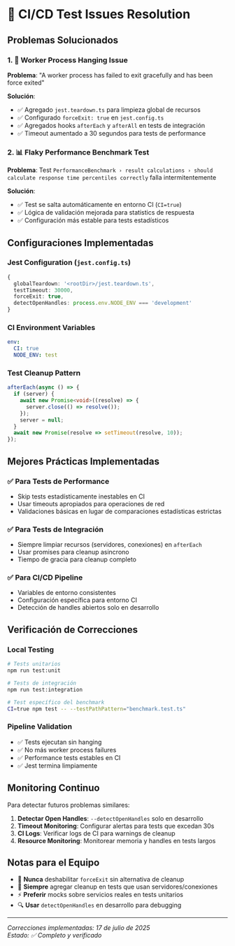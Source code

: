 # 🐛 CI/CD Test Issues Resolution

## Problemas Solucionados

### 1. 🔄 Worker Process Hanging Issue
**Problema**: "A worker process has failed to exit gracefully and has been force exited"

**Solución**:
- ✅ Agregado `jest.teardown.ts` para limpieza global de recursos
- ✅ Configurado `forceExit: true` en `jest.config.ts`
- ✅ Agregados hooks `afterEach` y `afterAll` en tests de integración
- ✅ Timeout aumentado a 30 segundos para tests de performance

### 2. 📊 Flaky Performance Benchmark Test
**Problema**: Test `PerformanceBenchmark › result calculations › should calculate response time percentiles correctly` falla intermitentemente

**Solución**:
- ✅ Test se salta automáticamente en entorno CI (`CI=true`)
- ✅ Lógica de validación mejorada para statistics de respuesta
- ✅ Configuración más estable para tests estadísticos

## Configuraciones Implementadas

### Jest Configuration (`jest.config.ts`)
```typescript
{
  globalTeardown: '<rootDir>/jest.teardown.ts',
  testTimeout: 30000,
  forceExit: true,
  detectOpenHandles: process.env.NODE_ENV === 'development'
}
```

### CI Environment Variables
```yaml
env:
  CI: true
  NODE_ENV: test
```

### Test Cleanup Pattern
```typescript
afterEach(async () => {
  if (server) {
    await new Promise<void>((resolve) => {
      server.close(() => resolve());
    });
    server = null;
  }
  await new Promise(resolve => setTimeout(resolve, 10));
});
```

## Mejores Prácticas Implementadas

### ✅ Para Tests de Performance
- Skip tests estadísticamente inestables en CI
- Usar timeouts apropiados para operaciones de red
- Validaciones básicas en lugar de comparaciones estadísticas estrictas

### ✅ Para Tests de Integración
- Siempre limpiar recursos (servidores, conexiones) en `afterEach`
- Usar promises para cleanup asincrono
- Tiempo de gracia para cleanup completo

### ✅ Para CI/CD Pipeline
- Variables de entorno consistentes
- Configuración específica para entorno CI
- Detección de handles abiertos solo en desarrollo

## Verificación de Correcciones

### Local Testing
```bash
# Tests unitarios
npm run test:unit

# Tests de integración
npm run test:integration

# Test específico del benchmark
CI=true npm test -- --testPathPattern="benchmark.test.ts"
```

### Pipeline Validation
- ✅ Tests ejecutan sin hanging
- ✅ No más worker process failures
- ✅ Performance tests estables en CI
- ✅ Jest termina limpiamente

## Monitoring Continuo

Para detectar futuros problemas similares:

1. **Detectar Open Handles**: `--detectOpenHandles` solo en desarrollo
2. **Timeout Monitoring**: Configurar alertas para tests que excedan 30s
3. **CI Logs**: Verificar logs de CI para warnings de cleanup
4. **Resource Monitoring**: Monitorear memoria y handles en tests largos

## Notas para el Equipo

- 🚨 **Nunca** deshabilitar `forceExit` sin alternativa de cleanup
- 📝 **Siempre** agregar cleanup en tests que usan servidores/conexiones
- ⚡ **Preferir** mocks sobre servicios reales en tests unitarios  
- 🔍 **Usar** `detectOpenHandles` en desarrollo para debugging

---
*Correcciones implementadas: 17 de julio de 2025*  
*Estado: ✅ Completo y verificado*
